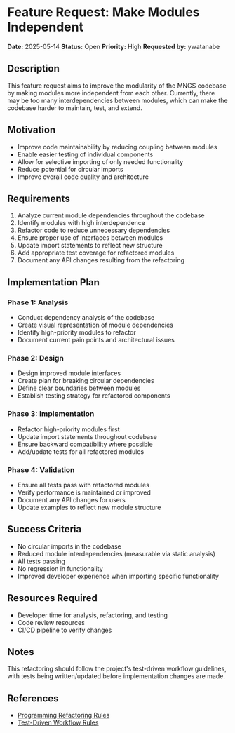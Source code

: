# Feature Request: Make Modules Independent

**Date:** 2025-05-14
**Status:** Open
**Priority:** High
**Requested by:** ywatanabe

## Description

This feature request aims to improve the modularity of the MNGS codebase by making modules more independent from each other. Currently, there may be too many interdependencies between modules, which can make the codebase harder to maintain, test, and extend.

## Motivation

- Improve code maintainability by reducing coupling between modules
- Enable easier testing of individual components
- Allow for selective importing of only needed functionality
- Reduce potential for circular imports
- Improve overall code quality and architecture

## Requirements

1. Analyze current module dependencies throughout the codebase
2. Identify modules with high interdependence
3. Refactor code to reduce unnecessary dependencies
4. Ensure proper use of interfaces between modules
5. Update import statements to reflect new structure
6. Add appropriate test coverage for refactored modules
7. Document any API changes resulting from the refactoring

## Implementation Plan

### Phase 1: Analysis
- Conduct dependency analysis of the codebase
- Create visual representation of module dependencies
- Identify high-priority modules to refactor
- Document current pain points and architectural issues

### Phase 2: Design
- Design improved module interfaces
- Create plan for breaking circular dependencies
- Define clear boundaries between modules
- Establish testing strategy for refactored components

### Phase 3: Implementation
- Refactor high-priority modules first
- Update import statements throughout codebase
- Ensure backward compatibility where possible
- Add/update tests for all refactored modules

### Phase 4: Validation
- Ensure all tests pass with refactored modules
- Verify performance is maintained or improved
- Document any API changes for users
- Update examples to reflect new module structure

## Success Criteria

- No circular imports in the codebase
- Reduced module interdependencies (measurable via static analysis)
- All tests passing
- No regression in functionality
- Improved developer experience when importing specific functionality

## Resources Required

- Developer time for analysis, refactoring, and testing
- Code review resources
- CI/CD pipeline to verify changes

## Notes

This refactoring should follow the project's test-driven workflow guidelines, with tests being written/updated before implementation changes are made.

## References

- [Programming Refactoring Rules](../docs/guidelines/guidelines_programming_refactoring_rules.md)
- [Test-Driven Workflow Rules](../docs/guidelines/guidelines_programming_test_driven_workflow_rules.md)